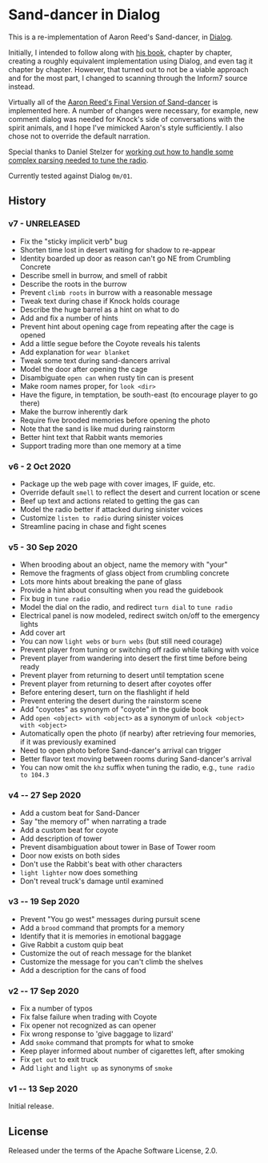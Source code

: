  # Sand-dancer in Dialog

This is a re-implementation of Aaron Reed's Sand-dancer, in 
[Dialog](https://linusakesson.net/dialog/index.php).

Initially, I intended to follow along with [his book](https://www.amazon.com/Creating-Interactive-Fiction-Inform-7/dp/1435455061), chapter by chapter,
creating a roughly equivalent implementation using Dialog, and even tag it chapter by chapter.
However, that turned out to not be a viable approach and for the most part, I changed to scanning through the Inform7 source instead.

Virtually all of the [Aaron Reed's Final Version of Sand-dancer](http://inform7.textories.com/sand-dancer/) is implemented here. A number of changes were necessary,
for example, new comment dialog was needed for Knock's side of conversations with the spirit animals, and I hope I've mimicked Aaron's style sufficiently.
I also chose not to override the default narration.

Special thanks to Daniel Stelzer for [working out how to handle some complex parsing needed to tune the radio](https://intfiction.org/t/understanding-complicated-numbers/46769/2).

Currently tested against Dialog `0m/01`.

## History

### v7 - UNRELEASED

- Fix the "sticky implicit verb" bug
- Shorten time lost in desert waiting for shadow to re-appear
- Identity boarded up door as reason can't go NE from Crumbling Concrete
- Describe smell in burrow, and smell of rabbit
- Describe the roots in the burrow
- Prevent `climb roots` in burrow with a reasonable message
- Tweak text during chase if Knock holds courage
- Describe the huge barrel as a hint on what to do
- Add and fix a number of hints
- Prevent hint about opening cage from repeating after the cage is opened
- Add a little segue before the Coyote reveals his talents
- Add explanation for `wear blanket`
- Tweak some text during sand-dancers arrival
- Model the door after opening the cage
- Disambiguate `open can` when rusty tin can is present
- Make room names proper, for `look <dir>`
- Have the figure, in temptation, be south-east (to encourage player to go there)
- Make the burrow inherently dark
- Require five brooded memories before opening the photo
- Note that the sand is like mud during rainstorm
- Better hint text that Rabbit wants memories
- Support trading more than one memory at a time


### v6 - 2 Oct 2020

- Package up the web page with cover images, IF guide, etc.
- Override default `smell` to reflect the desert and current location or scene
- Beef up text and actions related to getting the gas can
- Model the radio better if attacked during sinister voices
- Customize `listen to radio` during sinister voices
- Streamline pacing in chase and fight scenes

### v5 - 30 Sep 2020

- When brooding about an object, name the memory with "your"
- Remove the fragments of glass object from crumbling concrete
- Lots more hints about breaking the pane of glass
- Provide a hint about consulting when you read the guidebook
- Fix bug in `tune radio`
- Model the dial on the radio, and redirect `turn dial` to `tune radio`
- Electrical panel is now modeled, redirect switch on/off to the emergency lights
- Add cover art
- You can now `light webs` or `burn webs` (but still need courage)
- Prevent player from tuning or switching off radio while talking with voice
- Prevent player from wandering into desert the first time before being ready
- Prevent player from returning to desert until temptation scene
- Prevent player from returning to desert after coyotes offer
- Before entering desert, turn on the flashlight if held
- Prevent entering the desert during the rainstorm scene
- Add "coyotes" as synonym of "coyote" in the guide book
- Add `open <object> with <object>`  as a synonym of `unlock <object> with <object>`
- Automatically open the photo (if nearby) after retrieving four memories, if it was previously examined
- Need to open photo before Sand-dancer's arrival can trigger
- Better flavor text moving between rooms during Sand-dancer's arrival
- You can now omit the `khz` suffix when tuning the radio, e.g., `tune radio to 104.3`

### v4 -- 27 Sep 2020

- Add a custom beat for Sand-Dancer
- Say "the memory of" when narrating a trade
- Add a custom beat for coyote
- Add description of tower
- Prevent disambiguation about tower in Base of Tower room
- Door now exists on both sides
- Don't use the Rabbit's beat with other characters
- `light lighter` now does something
- Don't reveal truck's damage until examined



### v3 -- 19 Sep 2020

- Prevent "You go west" messages during pursuit scene
- Add a `brood` command that prompts for a memory 
- Identify that it is memories in emotional baggage
- Give Rabbit a custom quip beat
- Customize the out of reach message for the blanket
- Customize the message for you can't climb the shelves
- Add a description for the cans of food

### v2 -- 17 Sep 2020

- Fix a number of typos
- Fix false failure when trading with Coyote
- Fix opener not recognized as can opener
- Fix wrong response to 'give baggage to lizard'
- Add `smoke` command that prompts for what to smoke
- Keep player informed about number of cigarettes left, after smoking
- Fix `get out` to exit truck
- Add `light` and `light up` as synonyms of `smoke`

### v1 -- 13 Sep 2020

Initial release.

## License

Released under the terms of the Apache Software License, 2.0.
